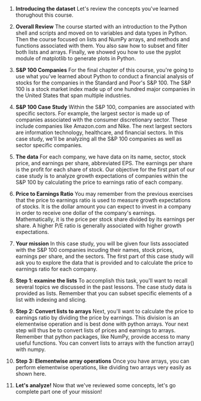1. **Introducing the dataset**
Let's review the concepts you've learned thorughout this course.

2. **Overall Review**
The course started with an introduction to the Python shell and scripts and moved on to variables and data types in Python. Then the course focused on lists and NumPy arrays, and methods and functions associated with them. You also saw how to subset and filter both lists and arrays. Finally, we showed you how to use the pyplot module of matplotlib to generate plots in Python.

3. **S&P 100 Companies**
For the final chapter of this course, you're going to use what you've learned about Python to conduct a financial analysis of stocks for the companies in the Standard and Poor's S&P 100. The S&P 100 is a stock market index made up of one hundred major companies in the United States that span multiple industries.

4. **S&P 100 Case Study**
Within the S&P 100, companies are associated with specific sectors. For example, the largest sector is made up of companies associated with the consumer discretionary sector. These include companies like Amazon.com and Nike. The next largest sectors are information technology, healthcare, and financial sectors. In this case study, we'll be analyzing all the S&P 100 companies as well as sector specific companies.

5. **The data**
For each company, we have data on its name, sector, stock price, and earnings per share, abbreviated EPS. The earnings per share is the profit for each share of stock. Our objective for the first part of our case study is to analyze growth expectations of companies within the S&P 100 by calculating the price to earnings ratio of each company.

6. **Price to Earnings Ratio**
You may remember from the previous exercises that the price to earnings ratio is used to measure growth expectations of stocks. It is the dollar amount you can expect to invest in a company in order to receive one dollar of the company's earnings. Mathematically, it is the price per stock share divided by its earnings per share. A higher P/E ratio is generally associated with higher growth expectations.

7. **Your mission**
In this case study, you will be given four lists associated with the S&P 100 companies incuding their names, stock prices, earnings per share, and the sectors. The first part of this case study will ask you to explore the data that is provided and to calculate the price to earnings ratio for each company.

8. **Step 1: examine the lists**
To accomplish this task, you'll want to recall several topics we discussed in the past lessons. The case study data is provided as lists. Remember that you can subset specific elements of a list with indexing and slicing.

9. **Step 2: Convert lists to arrays**
Next, you'll want to calculate the price to earnings ratio by dividing the price by earnings. This division is an elementwise operation and is best done with python arrays. Your next step will thus be to convert lists of prices and earnings to arrays. Remember that python packages, like NumPy, provide access to many useful functions. You can convert lists to arrays with the function array() with numpy.

10. **Step 3: Elementwise array operations**
Once you have arrays, you can perform elementwise operations, like dividing two arrays very easily as shown here.

11. **Let's analyze!**
Now that we've reviewed some concepts, let's go complete part one of your mission!

